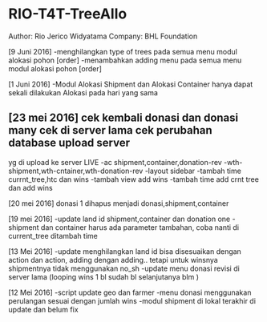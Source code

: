 # RIO-T4T-TreeAllo
Author: Rio Jerico Widyatama
Company: BHL Foundation

[9 Juni 2016]
-menghilangkan type of trees pada semua menu modul alokasi pohon [order]
-menambahkan adding menu pada semua menu modul alokasi pohon [order]

[1 Juni 2016]
-Modul Alokasi Shipment dan Alokasi Container hanya dapat sekali dilakukan Alokasi pada hari yang sama

[23 mei 2016]
cek kembali donasi dan donasi many
cek di server lama
cek perubahan database
upload server
---
yg di upload ke server LIVE
-ac shipment,container,donation-rev
-wth-shipment,wth-cntainer,wth-donation-rev
-layout sidebar
-tambah time currnt_tree,htc dan wins
-tambah view add wins
-tambah time add crnt tree dan add wins

[20 mei 2016]
donasi 1 dihapus
menjadi donasi,shipment,container

[19 mei 2016]
-update land id shipment,container dan donation one
-shipment dan container harus ada parameter tambahan, coba nanti di current_tree ditambah time

[13 Mei 2016]
-update menghilangkan land id bisa disesuaikan dengan action dan action, adding dengan adding.. tetapi untuk winsnya shipmentnya tidak menggunakan no_sh
-update menu donasi revisi di server lama (looping wins 1 bl sudah bl selanjutanya blm )

[12 Mei 2016]
-script update geo dan farmer
-menu donasi menggunakan perulangan sesuai dengan jumlah wins
-modul shipment di lokal terakhir di update dan belum fix